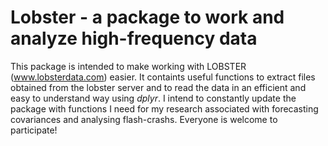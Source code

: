 # Lobster - a package to work and analyze high-frequency data 

This package is intended to make working with LOBSTER (www.lobsterdata.com) easier. It containts useful functions to extract files obtained from the lobster server and to read the data in an efficient and easy to understand way using *dplyr*. I intend to constantly update the package with functions I need for my research associated with forecasting covariances and analysing flash-crashs. Everyone is welcome to participate!
